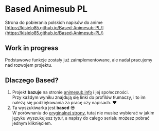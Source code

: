# Based Animesub PL

Strona do pobierania polskich napisów do anime<br>
[https://kisielo85.github.io/Based-Animesub-PL/](https://kisielo85.github.io/Based-Animesub-PL/)<br>

## Work in progress

Podstawowe funkcje zostały już zaimplementowane, ale nadal pracujemy nad rozwojem projektu.<br>

## Dlaczego Based?

1. Projekt **bazuje** na stronie [animesub.info](http://animesub.info) i jej społeczności.<br>
   Przy każdym wyniku znajdują się linki do profilów tłumaczy, i to im należą się podziękowania za pracę czy napisach. ❤️<br>
2. Ta wyszukiwarka jest **based** 😎<br>
   W porównaniu do [oryginalnej strony](http://animesub.info), tutaj nie musisz wybierać w jakim języku wyszukujesz tytuł, a napisy do całego serialu możesz pobrać jednym kliknięciem.<br>